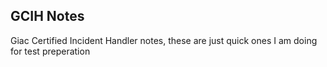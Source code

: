 ## GCIH Notes

Giac Certified Incident Handler notes, these are just quick ones I am doing for test preperation
